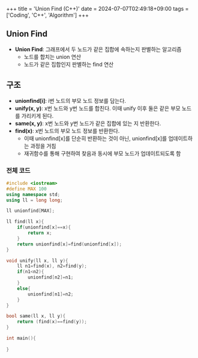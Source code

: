 +++
title = 'Union Find (C++)'
date = 2024-07-07T02:49:18+09:00
tags = ['Coding', 'C++', 'Algorithm']
+++

## Union Find
- **Union Find**: 그래프에서 두 노드가 같은 집합에 속하는지 판별하는 알고리즘
    - 노드를 합치는 union 연산
    - 노드가 같은 집합인지 판별하는 find 연산

## 구조
- **unionfind[i]**: i번 노드의 부모 노드 정보를 담는다.
- **unify(x, y)**: x번 노드와 y번 노드를 합친다. 이때 unify 이후 둘은 같은 부모 노드를 가리키게 된다.
- **same(x, y)**: x번 노드와 y번 노드가 같은 집합에 있는 지 반환한다.
- **find(x)**: x번 노드의 부모 노드 정보를 반환한다.
    - 이때 unionfind[x]를 단순히 반환하는 것이 아닌, unionfind[x]를 업데이트하는 과정을 거침
    - 재귀함수를 통해 구현하여 찾음과 동시에 부모 노드가 업데이트되도록 함

### 전체 코드
```C++
#include <iostream>
#define MAX 100
using namespace std;
using ll = long long;

ll unionfind[MAX];

ll find(ll x){
    if(unionfind[x]==x){    
        return x;
    }
    return unionfind[x]=find(unionfind[x]);
}

void unify(ll x, ll y){
    ll n1=find(x), n2=find(y);
    if(n1<n2){
        unionfind[n2]=n1;
    }
    else{
        unionfind[n1]=n2;
    }
}

bool same(ll x, ll y){
    return (find(x)==find(y));
}

int main(){
    
}
```